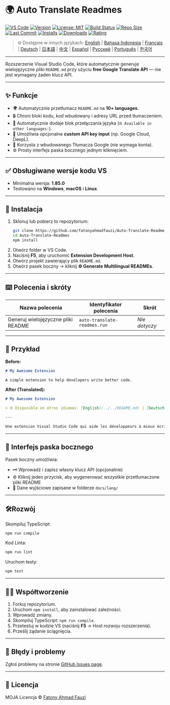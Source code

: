 # 🌍 Auto Translate Readmes

[![VS Code](https://img.shields.io/badge/VS%20Code-1.85.0+-blue.svg)](https://code.visualstudio.com/)
[![Version](https://img.shields.io/github/v/release/fatonyahmadfauzi/Auto-Translate-Readmes?color=blue.svg)](https://github.com/fatonyahmadfauzi/Auto-Translate-Readmes/releases)
[![License: MIT](https://img.shields.io/github/license/fatonyahmadfauzi/Auto-Translate-Readmes?color=green.svg)](../../LICENSE)
[![Build Status](https://github.com/fatonyahmadfauzi/Auto-Translate-Readmes/actions/workflows/main.yml/badge.svg)](https://github.com/fatonyahmadfauzi/Auto-Translate-Readmes/actions)
[![Repo Size](https://img.shields.io/github/repo-size/fatonyahmadfauzi/Auto-Translate-Readmes?color=yellow.svg)](https://github.com/fatonyahmadfauzi/Auto-Translate-Readmes)
[![Last Commit](https://img.shields.io/github/last-commit/fatonyahmadfauzi/Auto-Translate-Readmes?color=brightgreen.svg)](https://github.com/fatonyahmadfauzi/Auto-Translate-Readmes/commits/main)
[![Installs](https://vsmarketplacebadges.dev/installs-short/fatonyahmadfauzi.auto-translate-readmes.svg)](https://marketplace.visualstudio.com/items?itemName=fatonyahmadfauzi.auto-translate-readmes)
[![Downloads](https://vsmarketplacebadges.dev/downloads-short/fatonyahmadfauzi.auto-translate-readmes.svg)](https://marketplace.visualstudio.com/items?itemName=fatonyahmadfauzi.auto-translate-readmes)
[![Rating](https://vsmarketplacebadges.dev/rating-short/fatonyahmadfauzi.auto-translate-readmes.svg)](https://marketplace.visualstudio.com/items?itemName=fatonyahmadfauzi.auto-translate-readmes)

> 🌐 Dostępne w innych językach: [English](../../README.md) | [Bahasa Indonesia](README-ID.md) | [Français](README-FR.md) | [Deutsch](README-DE.md) | [日本語](README-JP.md) | [中文](README-ZH.md) | [Español](README-ES.md) | [Русский](README-RU.md) | [Português](README-PT.md) | [한국어](README-KO.md)

---

Rozszerzenie Visual Studio Code, które automatycznie generuje wielojęzyczne pliki `README.md` przy użyciu **free Google Translate API** — nie jest wymagany żaden klucz API.

---

## ✨ Funkcje

- 🌍 Automatycznie przetłumacz `README.md` na **10+ languages**.
- 🔒 Chroni bloki kodu, kod wbudowany i adresy URL przed tłumaczeniem.
- 💬 Automatycznie dodaje blok przełączania języka (`🌐 Available in other languages:`).
- 💾 Umożliwia opcjonalne **custom API key input** (np. Google Cloud, DeepL).
- 🧠 Korzysta z wbudowanego Tłumacza Google (nie wymaga konta).
- ⚙️ Prosty interfejs paska bocznego jednym kliknięciem.

---

## ✅ Obsługiwane wersje kodu VS

- Minimalna wersja: **1.85.0**
- Testowano na **Windows**, **macOS** i **Linux**.

---

## 🧩 Instalacja

1. Sklonuj lub pobierz to repozytorium:
   ```bash
   git clone https://github.com/fatonyahmadfauzi/Auto-Translate-Readmes.git
   cd Auto-Translate-Readmes
   npm install
   ```
2. Otwórz folder w VS Code.
3. Naciśnij **F5**, aby uruchomić **Extension Development Host**.
4. Otwórz projekt zawierający plik `README.md`.
5. Otwórz pasek boczny → kliknij **⚙️ Generate Multilingual READMEs**.

---

## ⌨️ Polecenia i skróty

| Nazwa polecenia | Identyfikator polecenia | Skrót |
| ----------------------------- | ---------------------------- | -------- |
| Generuj wielojęzyczne pliki README | `auto-translate-readmes.run` | _Nie dotyczy_ |

---

## 🧠 Przykład

**Before:**

```md
# My Awesome Extension

A simple extension to help developers write better code.
```

**After (Translated):**

```md
# My Awesome Extension

> 🌐 Disponible en otros idiomas: [English](../../README.md) | [Deutsch](README-DE.md) | [Français](README-FR.md)

---

Une extension Visual Studio Code qui aide les développeurs à mieux écrire du code.
```

---

## 🧠 Interfejs paska bocznego

Pasek boczny umożliwia:

- 🗝️ Wprowadź i zapisz własny klucz API (opcjonalnie)
- ⚙️ Kliknij jeden przycisk, aby wygenerować wszystkie przetłumaczone pliki README
- 📁 Dane wyjściowe zapisane w folderze `docs/lang/`

---

## 🛠️Rozwój

Skompiluj TypeScript:

```bash
npm run compile
```

Kod Linta:

```bash
npm run lint
```

Uruchom testy:

```bash
npm test
```

---

## 🧑‍💻 Współtworzenie

1. Forkuj repozytorium.
2. Uruchom `npm install`, aby zainstalować zależności.
3. Wprowadź zmiany.
4. Skompiluj TypeScript: `npm run compile`.
5. Przetestuj w kodzie VS (naciśnij **F5** → Host rozwoju rozszerzenia).
6. Prześlij żądanie ściągnięcia.

---

## 🐞 Błędy i problemy

Zgłoś problemy na stronie [GitHub Issues page](https://github.com/fatonyahmadfauzi/Auto-Translate-Readmes/issues).

---

## 🧾 Licencja

MOJA Licencja © [Fatony Ahmad Fauzi](../../LICENSE)
